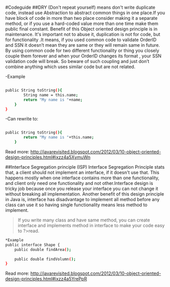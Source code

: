 #Codeguide
##DRY (Don't repeat yourself)
means don't write duplicate code, instead use Abstraction to abstract common things in one place.If you have block of code in more than two place consider making it a separate method, or if you use a hard-coded value more than one time make them public final constant. Benefit of this Object oriented design principle is in maintenance. It's important  not to abuse it, duplication is not for code, but for functionality .It means, if you used common code to validate OrderID and SSN it doesn’t mean they are same or they will remain same in future. By using common code for two different functionality or thing you closely couple them forever and when your OrderID changes its format , your SSN validation code will break. So beware of such coupling and just don’t combine anything which uses similar code but are not related.

-Example

```sh

public String toString(){
		String name = this.name;
		return "My name is "+name;
	}
}

```
-Can rewrite to:
```sh

public String toString(){
		return "My name is "+this.name;
	}
```
Read more: http://javarevisited.blogspot.com/2012/03/10-object-oriented-design-principles.html#ixzz4a5XymuWn

##Interface Segregation principle (ISP)
Interface Segregation Principle stats that, a client should not implement an interface, if it doesn't use that. This happens mostly when one interface contains more than one functionality, and client only need one functionality and not other.Interface design is tricky job because once you release your interface you can not change it without breaking all implementation. Another benefit of this design principle in Java is, interface has disadvantage to implement all method before any class can use it so having single functionality means less method to implement.



>If you write many class and have same method, you can create interface and implements method in interface to make your code easy to ?>read.

```sh
*Example
public interface Shape {
	public double findArea();
	
	public double findVolumn();
}
```

Read more: http://javarevisited.blogspot.com/2012/03/10-object-oriented-design-principles.html#ixzz4a5YrePpR


